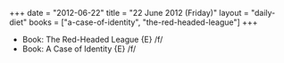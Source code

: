 +++
date = "2012-06-22"
title = "22 June 2012 (Friday)"
layout = "daily-diet"
books = ["a-case-of-identity", "the-red-headed-league"]
+++


* Book: The Red-Headed League {E} /f/
* Book: A Case of Identity {E} /f/